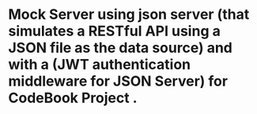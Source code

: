 # Mock Server using json server (that simulates a RESTful API using a JSON file as the data source) and with a (JWT authentication middleware for JSON Server) for CodeBook Project .
